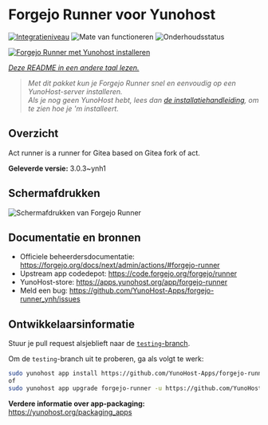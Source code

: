 <!--
NB: Deze README is automatisch gegenereerd door <https://github.com/YunoHost/apps/tree/master/tools/readme_generator>
Hij mag NIET handmatig aangepast worden.
-->

# Forgejo Runner voor Yunohost

[![Integratieniveau](https://apps.yunohost.org/badge/integration/forgejo-runner)](https://ci-apps.yunohost.org/ci/apps/forgejo-runner/)
![Mate van functioneren](https://apps.yunohost.org/badge/state/forgejo-runner)
![Onderhoudsstatus](https://apps.yunohost.org/badge/maintained/forgejo-runner)

[![Forgejo Runner met Yunohost installeren](https://install-app.yunohost.org/install-with-yunohost.svg)](https://install-app.yunohost.org/?app=forgejo-runner)

*[Deze README in een andere taal lezen.](./ALL_README.md)*

> *Met dit pakket kun je Forgejo Runner snel en eenvoudig op een YunoHost-server installeren.*  
> *Als je nog geen YunoHost hebt, lees dan [de installatiehandleiding](https://yunohost.org/install), om te zien hoe je 'm installeert.*

## Overzicht

Act runner is a runner for Gitea based on Gitea fork of act.

**Geleverde versie:** 3.0.3~ynh1

## Schermafdrukken

![Schermafdrukken van Forgejo Runner](./doc/screenshots/example.jpg)

## Documentatie en bronnen

- Officiele beheerdersdocumentatie: <https://forgejo.org/docs/next/admin/actions/#forgejo-runner>
- Upstream app codedepot: <https://code.forgejo.org/forgejo/runner>
- YunoHost-store: <https://apps.yunohost.org/app/forgejo-runner>
- Meld een bug: <https://github.com/YunoHost-Apps/forgejo-runner_ynh/issues>

## Ontwikkelaarsinformatie

Stuur je pull request alsjeblieft naar de [`testing`-branch](https://github.com/YunoHost-Apps/forgejo-runner_ynh/tree/testing).

Om de `testing`-branch uit te proberen, ga als volgt te werk:

```bash
sudo yunohost app install https://github.com/YunoHost-Apps/forgejo-runner_ynh/tree/testing --debug
of
sudo yunohost app upgrade forgejo-runner -u https://github.com/YunoHost-Apps/forgejo-runner_ynh/tree/testing --debug
```

**Verdere informatie over app-packaging:** <https://yunohost.org/packaging_apps>

